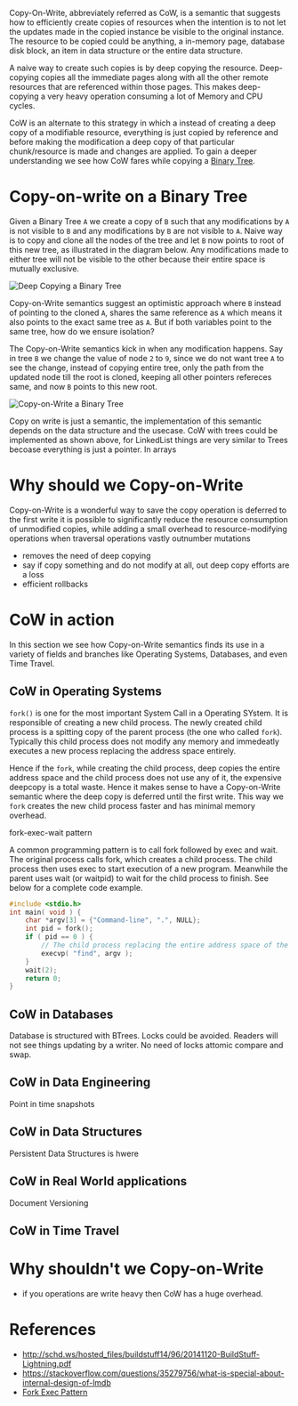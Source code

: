 Copy-On-Write, abbreviately referred as CoW, is a semantic that suggests how to efficiently create copies of resources when the intention is to not let the updates made in the copied instance be visible to the original instance. The resource to be copied could be anything, a in-memory page, database disk block, an item in data structure or the entire data structure.

A naive way to create such copies is by deep copying the resource. Deep-copying copies all the immediate pages along with all the other remote resources that are referenced within those pages. This makes deep-copying a very heavy operation consuming a lot of Memory and CPU cycles.

CoW is an alternate to this strategy in which a instead of creating a deep copy of a modifiable resource, everything is just copied by reference and before making the modification a deep copy of that particular chunk/resource is made and changes are applied. To gain a deeper understanding we see how CoW fares while copying a [Binary Tree](https://en.wikipedia.org/wiki/Binary_tree).

# Copy-on-write on a Binary Tree
Given a Binary Tree `A` we create a copy of `B` such that any modifications by `A` is not visible to `B` and any modifications by `B` are not visible to `A`. Naive way is to copy and clone all the nodes of the tree and let `B` now points to root of this new tree, as illustrated in the diagram below. Any modifications made to either tree will not be visible to the other because their entire space is mutually exclusive.

![Deep Copying a Binary Tree](https://user-images.githubusercontent.com/4745789/80859895-b3986400-8c81-11ea-9ebe-829540df77d5.png)

Copy-on-Write semantics suggest an optimistic approach where `B` instead of pointing to the cloned `A`, shares the same reference as `A` which means it also points to the exact same tree as `A`. But if both variables point to the same tree, how do we ensure isolation?

The Copy-on-Write semantics kick in when any modification happens. Say in tree `B` we change the value of node `2` to `9`, since we do not want tree `A` to see the change, instead of copying entire tree, only the path from the updated node till the root is cloned, keeping all other pointers refereces same, and now `B` points to this new root.

![Copy-on-Write a Binary Tree](https://user-images.githubusercontent.com/4745789/80869877-7606fb80-8cc0-11ea-8a9b-2b7312a59f11.png)

Copy on write is just a semantic, the implementation of this semantic depends on the data structure and the usecase. CoW with trees could be implemented as shown above, for LinkedList things are very similar to Trees becoase everything is just a pointer. In arrays 

# Why should we Copy-on-Write
Copy-on-Write is a wonderful way to save 
the copy operation is deferred to the first write
it is possible to significantly reduce the resource consumption of unmodified copies, while adding a small overhead to resource-modifying operations
when traversal operations vastly outnumber mutations

 - removes the need of deep copying
 - say if copy something and do not modify at all, out deep copy efforts are a loss
 - efficient rollbacks

# CoW in action
In this section we see how Copy-on-Write semantics finds its use in a variety of fields and branches like Operating Systems, Databases, and even Time Travel.

## CoW in Operating Systems
`fork()` is one for the most important System Call in a Operating SYstem. It is responsible of creating a new child process. The newly created child process is a spitting copy of the parent process (the one who called `fork`). Typically this child process does not modify any memory and immedeatly executes a new process replacing the address space entirely.

Hence if the `fork`, while creating the child process, deep copies the entire address space and the child process does not use any of it, the expensive deepcopy is a total waste. Hence it makes sense to have a Copy-on-Write semantic where the deep copy is deferred until the first write. This way we `fork` creates the new child process faster and has minimal memory overhead.

fork-exec-wait pattern

A common programming pattern is to call fork followed by exec and wait. The original process calls fork, which creates a child process. The child process then uses exec to start execution of a new program. Meanwhile the parent uses wait (or waitpid) to wait for the child process to finish. See below for a complete code example.

```cpp
#include <stdio.h>
int main( void ) {
	char *argv[3] = {"Command-line", ".", NULL};
	int pid = fork();
	if ( pid == 0 ) {
        // The child process replacing the entire address space of the parent
		execvp( "find", argv );
	}
	wait(2);
	return 0;
}
```

## CoW in Databases
Database is structured with BTrees.
Locks could be avoided. Readers will not see things updating by a writer. 
No need of locks
attomic compare and swap.

## CoW in Data Engineering
Point in time snapshots

## CoW in Data Structures
Persistent Data Structures is hwere 

## CoW in Real World applications
Document Versioning

## CoW in Time Travel

# Why shouldn't we Copy-on-Write

 - if you operations are write heavy then CoW has a huge overhead.

# References
 - http://schd.ws/hosted_files/buildstuff14/96/20141120-BuildStuff-Lightning.pdf
 - https://stackoverflow.com/questions/35279756/what-is-special-about-internal-design-of-lmdb
 - [Fork Exec Pattern](https://en.wikipedia.org/wiki/Fork%E2%80%93exec)
